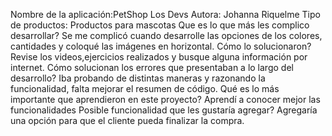 Nombre de la aplicación:PetShop Los Devs
Autora: Johanna Riquelme
Tipo de productos: Productos para mascotas
Que es lo que más les complico desarrollar?
Se me complicó cuando desarrolle las opciones de los colores, cantidades y coloqué las imágenes en horizontal.
Cómo lo solucionaron?
Revise los videos,ejercicios realizados y busque alguna información por internet.
Cómo solucionan los errores que presentaban a lo largo del desarrollo?
Iba probando de distintas maneras y razonando la funcionalidad, falta mejorar el resumen de código.
Qué es lo más importante que aprendieron en este proyecto?
Aprendí a conocer mejor las funcionalidades
Posible funcionalidad que les gustaría agregar?
Agregaría una opción para que el cliente pueda finalizar la compra.